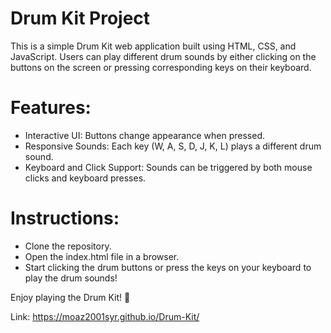 # Drum Kit Project
This is a simple Drum Kit web application built using HTML, CSS, and JavaScript. Users can play different drum sounds by either clicking on the buttons on the screen or pressing corresponding keys on their keyboard.

# Features:
- Interactive UI: Buttons change appearance when pressed.
- Responsive Sounds: Each key (W, A, S, D, J, K, L) plays a different drum sound.
- Keyboard and Click Support: Sounds can be triggered by both mouse clicks and keyboard presses.

# Instructions:
- Clone the repository.
- Open the index.html file in a browser.
- Start clicking the drum buttons or press the keys on your keyboard to play the drum sounds!

Enjoy playing the Drum Kit! 🥁

Link:
https://moaz2001syr.github.io/Drum-Kit/
